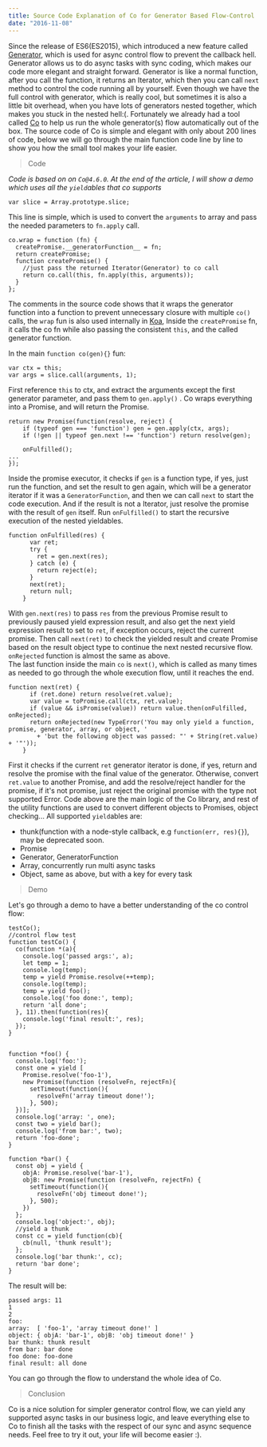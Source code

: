 ```yaml
---
title: Source Code Explanation of Co for Generator Based Flow-Control
date: "2016-11-08"
---
```


Since the release of ES6(ES2015), which introduced a new feature called [Generator](https://developer.mozilla.org/en-US/docs/Web/JavaScript/Reference/Global_Objects/Generator), which is used for async control flow to prevent the callback hell. Generator allows us to do async tasks with sync coding, which makes our code more elegant and straight forward.
Generator is like a normal function, after you call the function, it returns an Iterator, which then you can call `next` method to control the code running all by yourself. Even though we have the full control with generator, which is really cool, but sometimes it is also a little bit overhead, when you have lots of generators nested together, which makes you stuck in the nested hell:(. Fortunately we already had a tool called [Co](https://github.com/tj/co) to help us run the whole generator(s) flow automatically out of the box.
The source code of Co is simple and elegant with only about 200 lines of code, below we will go through the main function code line by line to show you how the small tool makes your life easier.

> Code

*Code is based on on `Co@4.6.0`. At the end of the article, I will show a demo which uses all the `yield`ables that co supports*   

```
var slice = Array.prototype.slice;
```
This line is simple, which is used to convert the `arguments` to array and pass the needed parameters to `fn.apply` call.

```
co.wrap = function (fn) {
  createPromise.__generatorFunction__ = fn;
  return createPromise;
  function createPromise() {
    //just pass the returned Iterator(Generator) to co call
    return co.call(this, fn.apply(this, arguments));
  }
};
```
The comments in the source code shows that it wraps the generator function into a function to prevent unnecessary closure with multiple `co()` calls, the `wrap` fun is also used internally in [Koa](https://github.com/koajs/koa), Inside the `createPromise` fn, it calls the co fn while also passing the consistent `this`, and the called generator function.

In the main `function co(gen){}` fun:
```
var ctx = this;
var args = slice.call(arguments, 1);
```
First reference `this` to ctx, and extract the arguments except the first generator parameter, and pass them to `gen.apply()` .
Co wraps everything into a Promise, and will return the Promise.
```
return new Promise(function(resolve, reject) {
    if (typeof gen === 'function') gen = gen.apply(ctx, args);
    if (!gen || typeof gen.next !== 'function') return resolve(gen);

    onFulfilled();
...
});
```
Inside the promise executor, it checks if `gen` is a function type, if yes, just run the function, and set the result to gen again, which will be a generator iterator if it was a `GeneratorFunction`, and then we can call `next` to start the code execution. And if the result is not a Iterator, just resolve the promise with the result of `gen` itself.
Run `onFulfilled()` to start the recursive execution of the nested yieldables.

```
function onFulfilled(res) {
      var ret;
      try {
        ret = gen.next(res);
      } catch (e) {
        return reject(e);
      }
      next(ret);
      return null;
    }
```
With `gen.next(res)` to pass `res` from the previous Promise result to previously paused yield expression result, and also get the next yield expression result to set to `ret`, if exception occurs, reject the current promise. Then call `next(ret)` to check the yielded result and create Promise based on the result object type to continue the next nested recursive flow.
`onRejected` function is almost the same as above.  
The last function inside the main `co` is `next()`, which is called as many times as needed to go through the whole execution flow, until it reaches the end.
```
function next(ret) {
      if (ret.done) return resolve(ret.value);
      var value = toPromise.call(ctx, ret.value);
      if (value && isPromise(value)) return value.then(onFulfilled, onRejected);
      return onRejected(new TypeError('You may only yield a function, promise, generator, array, or object, '
        + 'but the following object was passed: "' + String(ret.value) + '"'));
    }
```
First it checks if the current `ret` generator iterator is done, if yes, return and resolve the promise with the final value of the generator. Otherwise, convert `ret.value` to another Promise, and add the resolve/reject handler for the promise, if it's not promise, just reject the original promise with the type not supported Error.
Code above are the main logic of the Co library, and rest of the utility functions are used to convert different objects to Promises, object checking...
All supported `yield`ables are:

* thunk(function with a node-style callback, e.g `function(err, res){}`), may be deprecated soon.
* Promise
* Generator, GeneratorFunction
* Array, concurrently run multi async tasks
* Object, same as above, but with a key for every task

> Demo

Let's go through a demo to have a better understanding of the co control flow:
```
testCo();
//control flow test
function testCo() {
  co(function *(a){
    console.log('passed args:', a);
    let temp = 1;
    console.log(temp);
    temp = yield Promise.resolve(++temp);
    console.log(temp);
    temp = yield foo();
    console.log('foo done:', temp);
    return 'all done';
  }, 11).then(function(res){
    console.log('final result:', res);
  });
}


function *foo() {
  console.log('foo:');
  const one = yield [
    Promise.resolve('foo-1'),
    new Promise(function (resolveFn, rejectFn){
      setTimeout(function(){
        resolveFn('array timeout done!');
      }, 500);
  })];
  console.log('array: ', one);
  const two = yield bar();
  console.log('from bar:', two);
  return 'foo-done';
}

function *bar() {
  const obj = yield {
    objA: Promise.resolve('bar-1'),
    objB: new Promise(function (resolveFn, rejectFn) {
      setTimeout(function(){
        resolveFn('obj timeout done!');
      }, 500);
    })
  };
  console.log('object:', obj);
  //yield a thunk
  const cc = yield function(cb){
    cb(null, 'thunk result');
  };
  console.log('bar thunk:', cc);
  return 'bar done';
}
```
The result will be:
```
passed args: 11
1
2
foo:
array:  [ 'foo-1', 'array timeout done!' ]
object: { objA: 'bar-1', objB: 'obj timeout done!' }
bar thunk: thunk result
from bar: bar done
foo done: foo-done
final result: all done
```
You can go through the flow to understand the whole idea of Co.

> Conclusion

Co is a nice solution for simpler generator control flow, we can yield any supported async tasks in our business logic, and leave everything else to Co to finish all the tasks with the respect of our sync and async sequence needs.
Feel free to try it out, your life will become easier :).